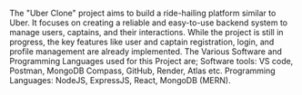 The "Uber Clone" project aims to build a ride-hailing platform similar to Uber. It 
focuses on creating a reliable and easy-to-use backend system to manage users, 
captains, and their interactions. While the project is still in progress, the key 
features like user and captain registration, login, and profile management are 
already implemented. The Various Software and Programming Languages used 
for this Project are; 
Software tools: VS code, Postman, MongoDB Compass, GitHub, Render, Atlas etc. 
Programming Languages: NodeJS, ExpressJS, React, MongoDB (MERN).
